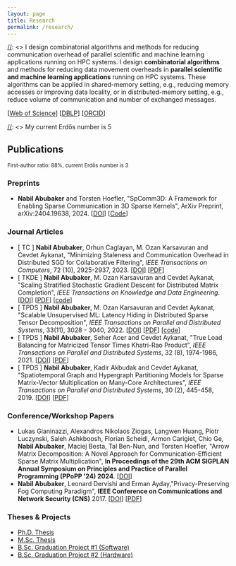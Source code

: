 ```yaml
---
layout: page
title: Research
permalink: /research/
---
```


[//]: <> (I do research in the areas of parallel and high performance computing.)
[//]: <> I design combinatorial algorithms and methods for reducing communication overhead of parallel scientific and machine learning applications running on HPC systems. 
I design **combinatorial algorithms** and methods for reducing data movement overheads in **parallel scientific and machine learning applications** running on HPC systems.
These algorithms can be applied in shared-memory setting, e.g., reducing memory accesses or improving data locality, or in distributed-memory setting, e.g., reduce volume of communication and number of exchanged messages.

[//]: <> (My research aims at improving the runtime and scalability of scientific and BigData applications.)

[[Web of Science](https://www.webofscience.com/wos/author/record/1390541)] [[DBLP](https://dblp.org/pid/211/3737.html)] [[ORCID](https://orcid.org/0000-0002-5060-3059)]  

[//]: <> My current Erdős number is 5

## Publications  

<sup>First-author ratio: 88%, current Erdős number is 3 </sub>

### Preprints
- **Nabil Abubaker** and Torsten Hoefler, "SpComm3D: A Framework for Enabling Sparse Communication in 3D Sparse Kernels", ArXiv Preprint, arXiv:2404.19638, 2024. [[DOI](https://doi.org/10.48550/arXiv.2404.19638)] [[Code](https://github.com/nfabubaker/SpComm3D)]  

### Journal Articles

- [ TC ] **Nabil Abubaker**, Orhun Caglayan, M. Ozan Karsavuran and Cevdet Aykanat, "Minimizing Staleness and Communication Overhead in Distributed SGD for Collaborative Filtering", *IEEE Transactions on Computers*, 72 (10), 2925-2937, 2023. [[DOI](https://doi.org/10.1109/TC.2023.3275107)] [[PDF](/tc_2023.pdf)]  
- [ TKDE ] **Nabil Abubaker**, M. Ozan Karsavuran and Cevdet Aykanat, "Scaling Stratified Stochastic Gradient Descent for Distributed Matrix Completion", *IEEE Transactions on Knowledge and Data Engineering*. [[DOI](https://doi.org/10.1109/TKDE.2023.3253791)] [[PDF](/dsgd.pdf)] [[code](https://github.com/nfabubaker/CESSGD)]
- [ TPDS ] **Nabil Abubaker**, M. Ozan Karsavuran and Cevdet Aykanat, "Scalable Unsupervised ML: Latency Hiding in Distributed Sparse Tensor Decomposition", *IEEE Transactions on Parallel and Distributed Systems*, 33(11), 3028 - 3040, 2022. [[DOI](https://doi.org/10.1109/TPDS.2021.3128827)] [[PDF](/tpds_2021_2.pdf)] [[code](https://github.com/nfabubaker/cpd-emb)]  
- [ TPDS ] **Nabil Abubaker**, Seher Acer and Cevdet Aykanat, "True Load Balancing for Matricized Tensor Times Khatri-Rao Product", *IEEE Transactions on Parallel and Distributed Systems*, 32 (8), 1974-1986, 2021. [[DOI](https://doi.org/10.1109/TPDS.2021.3053836)] [[PDF](/tpds_2021.pdf)]
- [ TPDS ] **Nabil Abubaker**, Kadir Akbudak and Cevdet Aykanat, "Spatiotemporal Graph and Hypergraph Partitioning Models for Sparse Matrix-Vector Multiplication on Many-Core Architectures", *IEEE Transactions on Parallel and Distributed Systems*, 30 (2), 445-458, 2019. [[DOI](https://doi.org/10.1109/TPDS.2018.2864729)] [[PDF](/tpds_2018.pdf)]

### Conference/Workshop Papers  

- Lukas Gianinazzi, Alexandros Nikolaos Ziogas, Langwen Huang, Piotr Luczynski, Saleh Ashkboosh, Florian Scheidl, Armon Carigiet, Chio Ge, **Nabil Abubaker**, Maciej Besta, Tal Ben-Nun, and Torsten Hoefler, "Arrow Matrix Decomposition: A Novel Approach for Communication-Efficient Sparse Matrix Multiplication", **In Proceedings of the 29th ACM SIGPLAN Annual Symposium on Principles and Practice of Parallel Programming (PPoPP '24) 2024**. [[DOI](https://doi.acm.org?doi=3627535.3638496)]   
- **Nabil Abubaker**, Leonard Dervishi and Erman Ayday,"Privacy-Preserving Fog Computing Paradigm", **IEEE Conference on Communications and Network Security (CNS)** 2017. [[DOI](https://doi.org/10.1109/CNS.2017.8228709)] [[PDF](/privacy_in_fog_paper.pdf)]
 

### Theses & Projects  

- [Ph.D. Thesis](https://repository.bilkent.edu.tr/items/e2e684c7-35dc-4129-adf5-1ef9ccb260cf)
- [M.Sc. Thesis](http://repository.bilkent.edu.tr/handle/11693/32211)
- [B.Sc. Graduation Project #1 (Software)](https://repository.najah.edu/handle/20.500.11888/12256)
- [B.Sc. Graduation Project #2 (Hardware)](https://repository.najah.edu/handle/20.500.11888/12272)
